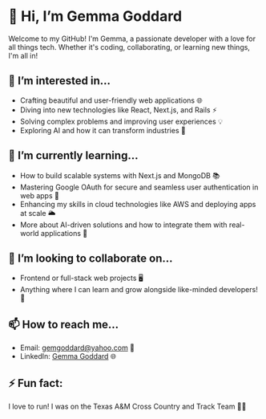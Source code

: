 # 👋 Hi, I’m Gemma Goddard

Welcome to my GitHub! I'm Gemma, a passionate developer with a love for all things tech. Whether it's coding, collaborating, or learning new things, I'm all in!

## 👀 I’m interested in...
- Crafting beautiful and user-friendly web applications 🌐
- Diving into new technologies like React, Next.js, and Rails ⚡
- Solving complex problems and improving user experiences 💡
- Exploring AI and how it can transform industries 🤖


## 🌱 I’m currently learning...
- How to build scalable systems with Next.js and MongoDB 📚
- Mastering Google OAuth for secure and seamless user authentication in web apps 🔑
- Enhancing my skills in cloud technologies like AWS and deploying apps at scale 🌥️
- More about AI-driven solutions and how to integrate them with real-world applications 🧠


## 💞️ I’m looking to collaborate on...
- Frontend or full-stack web projects 🖥️
- Anything where I can learn and grow alongside like-minded developers! 🌱

## 📫 How to reach me...
- Email: gemgoddard@yahoo.com 📧
- LinkedIn: [Gemma Goddard](https://www.linkedin.com/in/gemma-goddard/) 🌐

## ⚡ Fun fact: 
I love to run! I was on the Texas A&M Cross Country and Track Team 🏃‍♀️
